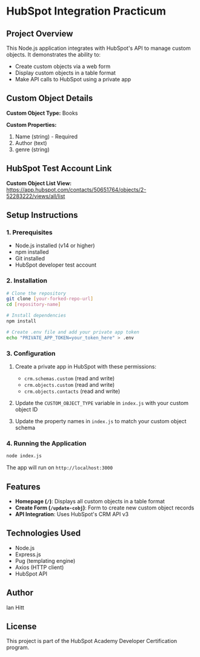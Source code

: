 # HubSpot Integration Practicum

## Project Overview
This Node.js application integrates with HubSpot's API to manage custom objects. It demonstrates the ability to:
- Create custom objects via a web form
- Display custom objects in a table format
- Make API calls to HubSpot using a private app

## Custom Object Details
**Custom Object Type:** Books

**Custom Properties:**
1. Name (string) - Required
2. Author (text)
3. genre (string)

## HubSpot Test Account Link
**Custom Object List View:** https://app.hubspot.com/contacts/50651764/objects/2-52283222/views/all/list

## Setup Instructions

### 1. Prerequisites
- Node.js installed (v14 or higher)
- npm installed
- Git installed
- HubSpot developer test account

### 2. Installation
```bash
# Clone the repository
git clone [your-forked-repo-url]
cd [repository-name]

# Install dependencies
npm install

# Create .env file and add your private app token
echo "PRIVATE_APP_TOKEN=your_token_here" > .env
```

### 3. Configuration
1. Create a private app in HubSpot with these permissions:
   - `crm.schemas.custom` (read and write)
   - `crm.objects.custom` (read and write)
   - `crm.objects.contacts` (read and write)

2. Update the `CUSTOM_OBJECT_TYPE` variable in `index.js` with your custom object ID

3. Update the property names in `index.js` to match your custom object schema

### 4. Running the Application
```bash
node index.js
```
The app will run on `http://localhost:3000`

## Features
- **Homepage (`/`)**: Displays all custom objects in a table format
- **Create Form (`/update-cobj`)**: Form to create new custom object records
- **API Integration**: Uses HubSpot's CRM API v3

## Technologies Used
- Node.js
- Express.js
- Pug (templating engine)
- Axios (HTTP client)
- HubSpot API

## Author
Ian Hitt

## License
This project is part of the HubSpot Academy Developer Certification program.
